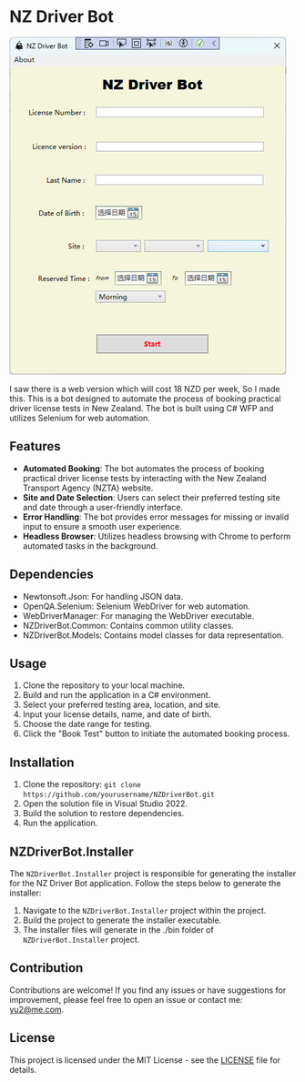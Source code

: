 # NZ Driver Bot

![NZ Driver Bot Demo](demo.png)

I saw there is a web version which will cost 18 NZD per week, So I made this.
This is a bot designed to automate the process of booking practical driver license tests in New Zealand. The bot is built using C# WFP and utilizes Selenium for web automation.

## Features

- **Automated Booking**: The bot automates the process of booking practical driver license tests by interacting with the New Zealand Transport Agency (NZTA) website.
- **Site and Date Selection**: Users can select their preferred testing site and date through a user-friendly interface.
- **Error Handling**: The bot provides error messages for missing or invalid input to ensure a smooth user experience.
- **Headless Browser**: Utilizes headless browsing with Chrome to perform automated tasks in the background.

## Dependencies

- Newtonsoft.Json: For handling JSON data.
- OpenQA.Selenium: Selenium WebDriver for web automation.
- WebDriverManager: For managing the WebDriver executable.
- NZDriverBot.Common: Contains common utility classes.
- NZDriverBot.Models: Contains model classes for data representation.

## Usage

1. Clone the repository to your local machine.
2. Build and run the application in a C# environment.
3. Select your preferred testing area, location, and site.
4. Input your license details, name, and date of birth.
5. Choose the date range for testing.
6. Click the "Book Test" button to initiate the automated booking process.

## Installation

1. Clone the repository:
`git clone https://github.com/yourusername/NZDriverBot.git`
2. Open the solution file in Visual Studio 2022.
3. Build the solution to restore dependencies.
4. Run the application.

## NZDriverBot.Installer

The `NZDriverBot.Installer` project is responsible for generating the installer for the NZ Driver Bot application. Follow the steps below to generate the installer:

1. Navigate to the `NZDriverBot.Installer` project within the project.
3. Build the project to generate the installer executable.
4. The installer files will generate in the ./bin folder of `NZDriverBot.Installer` project.

## Contribution

Contributions are welcome! If you find any issues or have suggestions for improvement, please feel free to open an issue or contact me: [yu2@me.com](mailto:yu2@me.com).

## License

This project is licensed under the MIT License - see the [LICENSE](LICENSE) file for details.
